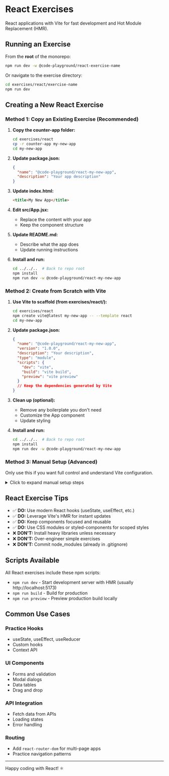 # React Exercises

React applications with Vite for fast development and Hot Module Replacement (HMR).

## Running an Exercise

From the **root** of the monorepo:
```bash
npm run dev -w @code-playground/react-exercise-name
```

Or navigate to the exercise directory:
```bash
cd exercises/react/exercise-name
npm run dev
```

## Creating a New React Exercise

### Method 1: Copy an Existing Exercise (Recommended)

1. **Copy the counter-app folder:**
   ```bash
   cd exercises/react
   cp -r counter-app my-new-app
   cd my-new-app
   ```

2. **Update package.json:**
   ```json
   {
     "name": "@code-playground/react-my-new-app",
     "description": "Your app description"
   }
   ```

3. **Update index.html:**
   ```html
   <title>My New App</title>
   ```

4. **Edit src/App.jsx:**
   - Replace the content with your app
   - Keep the component structure

5. **Update README.md:**
   - Describe what the app does
   - Update running instructions

6. **Install and run:**
   ```bash
   cd ../../..  # Back to repo root
   npm install
   npm run dev -w @code-playground/react-my-new-app
   ```

### Method 2: Create from Scratch with Vite

1. **Use Vite to scaffold (from exercises/react/):**
   ```bash
   cd exercises/react
   npm create vite@latest my-new-app -- --template react
   cd my-new-app
   ```

2. **Update package.json:**
   ```json
   {
     "name": "@code-playground/react-my-new-app",
     "version": "1.0.0",
     "description": "Your description",
     "type": "module",
     "scripts": {
       "dev": "vite",
       "build": "vite build",
       "preview": "vite preview"
     }
     // Keep the dependencies generated by Vite
   }
   ```

3. **Clean up (optional):**
   - Remove any boilerplate you don't need
   - Customize the App component
   - Update styling

4. **Install and run:**
   ```bash
   cd ../../..  # Back to repo root
   npm install
   npm run dev -w @code-playground/react-my-new-app
   ```

### Method 3: Manual Setup (Advanced)

Only use this if you want full control and understand Vite configuration.

<details>
<summary>Click to expand manual setup steps</summary>

1. **Create directory structure:**
   ```bash
   cd exercises/react
   mkdir -p my-new-app/src
   cd my-new-app
   ```

2. **Create package.json:**
   ```json
   {
     "name": "@code-playground/react-my-new-app",
     "version": "1.0.0",
     "type": "module",
     "scripts": {
       "dev": "vite",
       "build": "vite build",
       "preview": "vite preview"
     },
     "dependencies": {
       "react": "^18.3.1",
       "react-dom": "^18.3.1"
     },
     "devDependencies": {
       "@types/react": "^18.3.3",
       "@types/react-dom": "^18.3.0",
       "@vitejs/plugin-react": "^4.3.1",
       "vite": "^5.4.1"
     }
   }
   ```

3. **Create vite.config.js:**
   ```javascript
   import { defineConfig } from 'vite'
   import react from '@vitejs/plugin-react'

   export default defineConfig({
     plugins: [react()],
   })
   ```

4. **Create index.html:**
   ```html
   <!DOCTYPE html>
   <html lang="en">
     <head>
       <meta charset="UTF-8" />
       <meta name="viewport" content="width=device-width, initial-scale=1.0" />
       <title>My New App</title>
     </head>
     <body>
       <div id="root"></div>
       <script type="module" src="/src/main.jsx"></script>
     </body>
   </html>
   ```

5. **Create src/main.jsx:**
   ```jsx
   import React from 'react'
   import ReactDOM from 'react-dom/client'
   import App from './App'
   import './index.css'

   ReactDOM.createRoot(document.getElementById('root')).render(
     <React.StrictMode>
       <App />
     </React.StrictMode>,
   )
   ```

6. **Create src/App.jsx:**
   ```jsx
   import { useState } from 'react'
   import './App.css'

   function App() {
     return (
       <div className="app">
         <h1>My New App</h1>
         {/* Your components here */}
       </div>
     )
   }

   export default App
   ```

7. **Add CSS files** (src/index.css and src/App.css)

</details>

## React Exercise Tips

- ✅ **DO:** Use modern React hooks (useState, useEffect, etc.)
- ✅ **DO:** Leverage Vite's HMR for instant updates
- ✅ **DO:** Keep components focused and reusable
- ✅ **DO:** Use CSS modules or styled-components for scoped styles
- ❌ **DON'T:** Install heavy libraries unless necessary
- ❌ **DON'T:** Over-engineer simple exercises
- ❌ **DON'T:** Commit node_modules (already in .gitignore)

## Scripts Available

All React exercises include these npm scripts:

- `npm run dev` - Start development server with HMR (usually http://localhost:5173)
- `npm run build` - Build for production
- `npm run preview` - Preview production build locally

## Common Use Cases

### Practice Hooks
- useState, useEffect, useReducer
- Custom hooks
- Context API

### UI Components
- Forms and validation
- Modal dialogs
- Data tables
- Drag and drop

### API Integration
- Fetch data from APIs
- Loading states
- Error handling

### Routing
- Add `react-router-dom` for multi-page apps
- Practice navigation patterns

---

Happy coding with React! ⚛️


